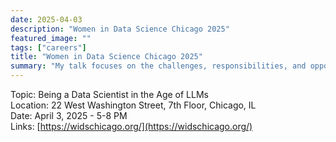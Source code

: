 ```yaml
---
date: 2025-04-03
description: "Women in Data Science Chicago 2025"
featured_image: ""
tags: ["careers"]
title: "Women in Data Science Chicago 2025"
summary: "My talk focuses on the challenges, responsibilities, and opportunities of working in our field after the shift to LLMs and transformer architecture."
---
```


Topic: Being a Data Scientist in the Age of LLMs       
Location: 22 West Washington Street, 7th Floor, Chicago, IL    
Date: April 3, 2025 - 5-8 PM   
Links: [https://widschicago.org/](https://widschicago.org/)

